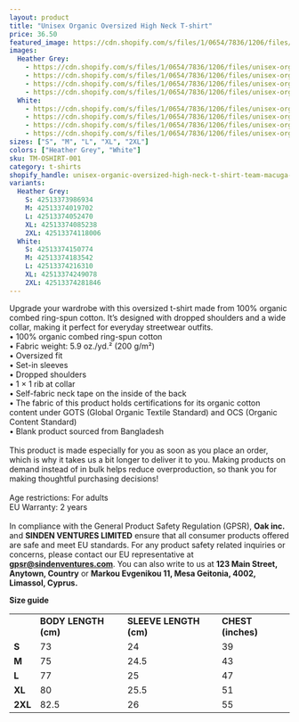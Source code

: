 ```yaml
---
layout: product
title: "Unisex Organic Oversized High Neck T-shirt"
price: 36.50
featured_image: https://cdn.shopify.com/s/files/1/0654/7836/1206/files/unisex-organic-oversized-high-neck-t-shirt-heather-grey-left-68b1e0a1470d9.jpg?v=1756487854
images:
  Heather Grey:
    - https://cdn.shopify.com/s/files/1/0654/7836/1206/files/unisex-organic-oversized-high-neck-t-shirt-heather-grey-left-68b1e0a1470d9.jpg?v=1756487854
    - https://cdn.shopify.com/s/files/1/0654/7836/1206/files/unisex-organic-oversized-high-neck-t-shirt-heather-grey-front-68b1e0a147bbc.jpg?v=1756487855
    - https://cdn.shopify.com/s/files/1/0654/7836/1206/files/unisex-organic-oversized-high-neck-t-shirt-heather-grey-back-68b1e0a147d7d.jpg?v=1756487855
    - https://cdn.shopify.com/s/files/1/0654/7836/1206/files/unisex-organic-oversized-high-neck-t-shirt-heather-grey-right-68b1e0a147f2e.jpg?v=1756487855
  White:
    - https://cdn.shopify.com/s/files/1/0654/7836/1206/files/unisex-organic-oversized-high-neck-t-shirt-white-back-68b1e0a1485d3.jpg?v=1756487855
    - https://cdn.shopify.com/s/files/1/0654/7836/1206/files/unisex-organic-oversized-high-neck-t-shirt-white-front-68b1e0a14820f.jpg?v=1756487855
    - https://cdn.shopify.com/s/files/1/0654/7836/1206/files/unisex-organic-oversized-high-neck-t-shirt-white-right-68b1e0a14891f.jpg?v=1756487855
    - https://cdn.shopify.com/s/files/1/0654/7836/1206/files/unisex-organic-oversized-high-neck-t-shirt-white-left-68b1e0a148c58.jpg?v=1756487855
sizes: ["S", "M", "L", "XL", "2XL"]
colors: ["Heather Grey", "White"]
sku: TM-OSHIRT-001
category: t-shirts
shopify_handle: unisex-organic-oversized-high-neck-t-shirt-team-macuga-logo-on-front-usa-on-back-us-flag-on-sleeve
variants:
  Heather Grey:
    S: 42513373986934
    M: 42513374019702
    L: 42513374052470
    XL: 42513374085238
    2XL: 42513374118006
  White:
    S: 42513374150774
    M: 42513374183542
    L: 42513374216310
    XL: 42513374249078
    2XL: 42513374281846
---
```


Upgrade your wardrobe with this oversized t-shirt made from 100% organic combed ring-spun cotton. It’s designed with dropped shoulders and a wide collar, making it perfect for everyday streetwear outfits.
<br>
• 100% organic combed ring-spun cotton
<br>
• Fabric weight: 5.9 oz./yd.² (200 g/m²)
<br>
• Oversized fit
<br>
• Set-in sleeves
<br>
• Dropped shoulders
<br>
• 1 × 1 rib at collar
<br>
• Self-fabric neck tape on the inside of the back
<br>
• The fabric of this product holds certifications for its organic cotton content under GOTS (Global Organic Textile Standard) and OCS (Organic Content Standard)
<br>
• Blank product sourced from Bangladesh
<br>
<br>
This product is made especially for you as soon as you place an order, which is why it takes us a bit longer to deliver it to you. Making products on demand instead of in bulk helps reduce overproduction, so thank you for making thoughtful purchasing decisions!
<br>
<br>
Age restrictions: For adults
<br>
EU Warranty: 2 years
<br>
<br>
In compliance with the General Product Safety Regulation (GPSR), <b>Oak inc.</b> and <b>SINDEN VENTURES LIMITED</b> ensure that all consumer products offered are safe and meet EU standards. For any product safety related inquiries or concerns, please contact our EU representative at <b>gpsr@sindenventures.com</b>. You can also write to us at <b>123 Main Street, Anytown, Country</b> or <b>Markou Evgenikou 11, Mesa Geitonia, 4002, Limassol, Cyprus.</b>

<p><strong class="size-guide-title">Size guide</strong></p>
<div class="table-responsive dynamic" data-unit-system="imperial">
<table cellpadding="5">
<tbody>
<tr>
<td> </td>
<td><strong>BODY LENGTH (cm)</strong></td>
<td><strong>SLEEVE LENGTH (cm)</strong></td>
<td><strong>CHEST (inches)</strong></td>
</tr>
<tr>
<td><strong>S</strong></td>
<td>73</td>
<td>24</td>
<td>39</td>
</tr>
<tr>
<td><strong>M</strong></td>
<td>75</td>
<td>24.5</td>
<td>43</td>
</tr>
<tr>
<td><strong>L</strong></td>
<td>77</td>
<td>25</td>
<td>47</td>
</tr>
<tr>
<td><strong>XL</strong></td>
<td>80</td>
<td>25.5</td>
<td>51</td>
</tr>
<tr>
<td><strong>2XL</strong></td>
<td>82.5</td>
<td>26</td>
<td>55</td>
</tr>
</tbody>
</table>
</div>